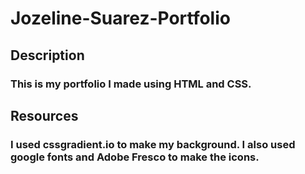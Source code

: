 # Jozeline-Suarez-Portfolio

## Description

### This is my portfolio I made using HTML and CSS.

## Resources 

### I used cssgradient.io to make my background. I also used google fonts and Adobe Fresco to make the icons.  